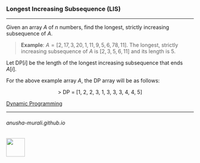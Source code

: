 ### Longest Increasing Subsequence (LIS)

***

Given an array $A$ of $n$ numbers, find the longest, strictly increasing subsequence of $A$.

> **Example**: $A = [2, 17, 3, 20, 1, 11, 9, 5, 6, 78, 11]$. The longest, strictly increasing subsequence of $A$ is $[2, 3, 5, 6, 11]$ and its length is 5.


Let DP$[i]$ be the length of the longest increasing subsequence that ends $A[i]$.

For the above example array $A$, the DP array will be as follows:

<p align="center">
> DP = [1, 2, 2, 3, 1, 3, 3, 3, 4, 4, 5]
</p>



[Dynamic Programming](./dp.md)

* * *
###### anusha-murali.github.io

<img src="https://github.com/anusha-murali/anusha-murali.github.io/assets/111596338/639243aa-2857-4595-a65a-7852762bb002" width="50" height="50"/>
